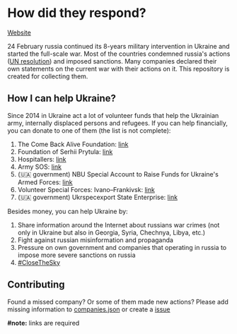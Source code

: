 # How did they respond?
[Website](https://how-did-they-respond.onrender.com/)

24 February russia continued its 8-years military intervention in Ukraine and started the full-scale war. Most of the countries condemned russia's actions  ([UN resolution](https://www.aljazeera.com/news/2022/3/3/unga-resolution-against-ukraine-invasion-full-text)) and imposed sanctions. Many companies declared their own statements on the current war with their actions on it. This repository is created for collecting them.

## How I can help Ukraine?
Since 2014 in Ukraine act a lot of volunteer funds that help the Ukrainian army, internally displaced persons and refugees. If you can help financially, you can donate to one of them (the list is not complete):
1. The Come Back Alive Foundation: [link](https://www.comebackalive.in.ua/)
2. Foundation of Serhii Prytula: [link](https://prytulafoundation.org/)
3. Hospitallers: [link](https://www.facebook.com/1554490484835854/posts/3152910124993874/)
4. Army SOS: [link](https://armysos.com.ua/en)
5. (🇺🇦 government) NBU Special Account to Raise Funds for Ukraine's Armed Forces: [link](https://bank.gov.ua/en/news/all/natsionalniy-bank-vidkriv-spetsrahunok-dlya-zboru-koshtiv-na-potrebi-armiyi)
6. Volunteer Special Forces: Ivano–Frankivsk: [link](https://purring-sceptre-959.notion.site/Volunteer-Special-Forces-Ivano-Frankivsk-458d4e959ec5441cae23ccc7a2570da6)
7. (🇺🇦 government) Ukrspecexport State Enterprise: [link](https://ukroboronprom.com.ua/en/)

Besides money, you can help Ukraine by:
1. Share information around the Internet about russians war crimes (not only in Ukraine but also in Georgia, Syria, Chechnya, Libya, etc.)
2. Fight against russian misinformation and propaganda
3. Pressure on own government and companies that operating in russia to impose more severe sanctions on russia
4. [#CloseTheSky](https://twitter.com/hashtag/closethesky)

## Contributing
Found a missed company? Or some of them made new actions? Please add missing information to [companies.json](https://github.com/Syarol/how-did-they-respond/blob/main/src/companies.json) or create a [issue](https://github.com/Syarol/how-did-they-respond/issues/new)

**\#note:** links are required
